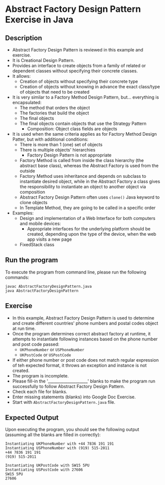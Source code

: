 # Abstract Factory Design Pattern Exercise in Java

## Description
* Abstract Factory Design Pattern is reviewed in this example and exercise.
* It is Creational Design Pattern.
* Provides an interface to create objects from a family of related or dependent classes without specifying their
concrete classes.
* It allows:
  * Creation of objects without specifying their concrete type
  * Creation of objects without knowing in advance the exact class/type of objects that need to be created
* It is very similar to a Factory Method Design Pattern, but... everything is encapsulated:
  * The method that orders the object
  * The factories that build the object
  * The final objects
  * The final objects contain objects that use the Strategy Pattern
    * Composition: Object class fields are objects  
* It is used when the same criteria applies as for Factory Method Design Patter, but with additional conditions:
  * There is more than 1 (one) set of objects
  * There is multiple objects' hierarchies
    * Factory Design Pattern is not appropriate
  * Factory Method is called from inside the class hierarchy (the abstract base class), whereas the Abstract Factory is
  used from the outside
  * Factory Method uses inheritance and depends on subclass to instantiate desired object, while in the Abstract Factory
  a class gives the responsibility to instantiate an object to another object via composition
  * Abstract Factory Design Pattern often uses `clone()` Java keyword to clone objects
  - In Template Method, they are going to be called in a specific order
* Examples:
  * Design and implementation of a Web Interface for both computers and mobile devices:
    * Appropriate interfaces for the underlying platform should be created, depending upon the type of the device, when
    the web app visits a new page
  * FixedStack class

## Run the program
To execute the program from command line, please run the following commands:
```
javac AbstractFactoryDesignPattern.java
java AbstractFactoryDesignPattern
```

## Exercise
* In this example, Abstract Factory Design Pattern is used to determine and create different countries' phone numbers
and postal codes object at run time.
* Once the program determines correct abstract factory at runtime, it attempts to instantiate following instances based
on the phone number and post code passed:
  * `UKPhoneNumber` or `USPhoneNumber`
  * `UKPostCode` or `USPostCode`
* If either phone number or post code does not match regular expression of teh expected format, it throws an exception
and instance is not created.
* The program is incomplete.
* Please fill-in the '____________________'  blanks to make the program run successfully to follow Abstract Factory
Design Pattern.
* Check each file for blanks.
* Enter missing statements (blanks) into Google Doc Exercise.
* Start with `AbstractFactoryDesignPattern.java` file.

## Expected Output
Upon executing the program, you should see the following output (assuming all the blanks are filled in correctly):

```
Instantiating UKPhoneNumber with +44 7836 191 191
Instantiating USPhoneNumber with (919) 515-2011
+44 7836 191 191
(919) 515-2011

Instantiating UKPostCode with SW15 5PU
Instantiating USPostCode with 27606
SW15 5PU
27606
```
